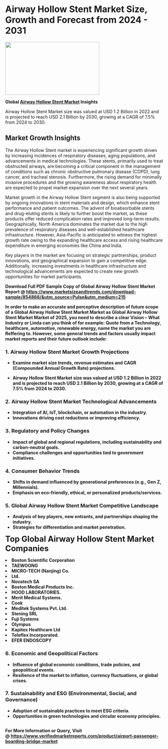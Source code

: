 <H1>Airway Hollow Stent Market Size, Growth and Forecast from 2024 - 2031</H1><img class="aligncenter size-medium wp-image-584254" src="https://thirdeyenews.in/wp-content/uploads/2024/09/Global-Market-Research-300x168.jpeg" alt="" width="300" height="168" /><p><strong>Global&nbsp;<a href="https://www.marketsizeandtrends.com/download-sample/854866/&amp;utm_source=Pulse&amp;utm_medium=215">Airway Hollow Stent Market</a> Insights</strong></p><p>Airway Hollow Stent Market size was valued at USD 1.2 Billion in 2022 and is projected to reach USD 2.1 Billion by 2030, growing at a CAGR of 7.5% from 2024 to 2030.</p><p><h2>Market Growth Insights</h2> <p>The Airway Hollow Stent market is experiencing significant growth driven by increasing incidences of respiratory diseases, aging populations, and advancements in medical technologies. These stents, primarily used to treat obstructed airways, are becoming a critical component in the management of conditions such as chronic obstructive pulmonary disease (COPD), lung cancer, and tracheal stenosis. Furthermore, the rising demand for minimally invasive procedures and the growing awareness about respiratory health are expected to propel market expansion over the next several years.</p> <p><strong></strong></p> <p>Market growth in the Airway Hollow Stent segment is also being supported by ongoing innovations in stent materials and design, which enhance stent performance and patient outcomes. The advent of bioabsorbable stents and drug-eluting stents is likely to further boost the market, as these products offer reduced complication rates and improved long-term results. Geographically, North America dominates the market due to the high prevalence of respiratory diseases and well-established healthcare infrastructure. However, Asia-Pacific is anticipated to witness the highest growth rate owing to the expanding healthcare access and rising healthcare expenditure in emerging economies like China and India.</p> <p>Key players in the market are focusing on strategic partnerships, product innovations, and geographical expansion to gain a competitive edge. Additionally, increasing investments in healthcare infrastructure and technological advancements are expected to create new growth opportunities for market participants.</p> <p><strong></p><p><span class=""><strong>Download Full PDF Sample Copy of Global Airway Hollow Stent Market Report</strong> @ <a href="https://www.marketsizeandtrends.com/download-sample/854866/&amp;utm_source=Pulse&amp;utm_medium=215" target="_blank">https://www.marketsizeandtrends.com/download-sample/854866/&amp;utm_source=Pulse&amp;utm_medium=215</a></span></p><p>In order to make an accurate and perceptive description of future scope of a Global&nbsp;Airway Hollow Stent Market Market as Global&nbsp;Airway Hollow Stent Market Market of 2025, you need to describe a clear Vision &ndash; What Industry or Linda can you think of for example: Quote from a Technology, healthcare, automotive, renewable energy, name the market you are Reffering to. However, some general trends and factors usually impact market reports and their future outlook include:</p><h3>1.&nbsp;<strong>Airway Hollow Stent Market Growth Projections</strong></h3><ul><li>Examine market size trends, revenue estimates and CAGR (Compounded Annual Growth Rate) projections.</li><li><p>Airway Hollow Stent Market size was valued at USD 1.2 Billion in 2022 and is projected to reach USD 2.1 Billion by 2030, growing at a CAGR of 7.5% from 2024 to 2030.</p></li></ul><h3>2.&nbsp;<strong>Airway Hollow Stent Market Technological Advancements</strong></h3><ul><li>Integration of AI, IoT, blockchain, or automation in the industry.</li><li>Innovations driving cost reductions or improving efficiency.</li></ul><h3>3.&nbsp;<strong>Regulatory and Policy Changes</strong></h3><ul><li>Impact of global and regional regulations, including sustainability and carbon-neutral goals.</li><li>Compliance challenges and opportunities tied to government initiatives.</li></ul><h3>4.&nbsp;<strong>Consumer Behavior Trends</strong></h3><ul><li>Shifts in demand influenced by generational preferences (e.g., Gen Z, Millennials).</li><li>Emphasis on eco-friendly, ethical, or personalized products/services.</li></ul><h3>5.&nbsp;<strong>Global Airway Hollow Stent Market Competitive Landscape</strong></h3><ul><li>Analysis of key players, new entrants, and partnerships shaping the industry.</li><li>Strategies for differentiation and market penetration.</li></ul><p data-pm-slice="1 1 []"><span style="color: inherit; font-family: inherit; font-size: 25px;">Top Global Airway Hollow Stent Market Companies</span></p><div class="" data-test-id=""><p><li>Boston Scientific Corporation</li><li> TAEWOONG</li><li> MICRO-TECH (Nanjing) Co.</li><li> Ltd.</li><li> Novatech SA</li><li> Boston Medical Products Inc.</li><li> HOOD LABORATORIES.</li><li> Merit Medical Systems.</li><li> Cook</li><li> Meditek Systems Pvt. Ltd.</li><li> Stening SRL</li><li> Fuji Systems</li><li> Olympus</li><li> Kapitex Healthcare Ltd</li><li> Teleflex Incorporated.</li><li> EFER ENDOSCOPY</li></p></div><h3>6.&nbsp;<strong>Economic and Geopolitical Factors</strong></h3><ul><li>Influence of global economic conditions, trade policies, and geopolitical events.</li><li>Resilience of the market to inflation, currency fluctuations, or global crises.</li></ul><h3>7.&nbsp;<strong>Sustainability and ESG (Environmental, Social, and Governance)</strong></h3><ul><li>Adoption of sustainable practices to meet ESG criteria.</li><li>Opportunities in green technologies and circular economy principles.</li></ul><h2><strong style="font-size: 14px;">For More Information or Query, Visit @&nbsp;</strong><a style="background-color: #ffffff; font-size: 14px;" href="https://www.marketsizeandtrends.com/report/airway-hollow-stent-market/" target="_blank">https://www.verifiedmarketreports.com/product/airport-passenger-boarding-bridge-market</a></h2>
